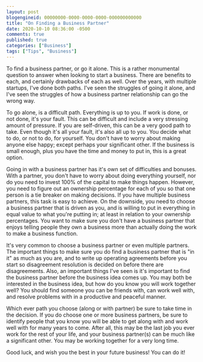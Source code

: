 ```yaml
---
layout: post
blogengineid: 00000000-0000-0000-0000-000000000000
title: "On Finding a Business Partner"
date: 2020-10-10 08:36:00 -0500
comments: true
published: true
categories: ["Business"]
tags: ["Tips", "Business"]
---
```


To find a business partner, or go it alone. This is a rather monumental question to answer when looking to start a business. There are benefits to each, and certainly drawbacks of each as well. Over the years, with multiple startups, I've done both paths. I've seen the struggles of going it alone, and I've seen the struggles of how a business partner relationship can go the wrong way.

To go alone, is a difficult path. Everything is up to you. If work is done, or not done, it's your fault. This can be difficult and include a very stressing amount of pressure. If you are self-driven, this can be a very good path to take. Even though it's all your fault, it's also all up to you. You decide what to do, or not to do, for yourself. You don't have to worry about making anyone else happy; except perhaps your significant other. If the business is small enough, plus you have the time and money to put in, this is a great option.

Going in with a business partner has it's own set of difficulties and bonuses. With a partner, you don't have to worry about doing everything yourself, nor do you need to invest 100% of the capital to make things happen. However, you need to figure out an ownership percentage for each of you so that one person is a tie breaker on making decisions. If you have multiple business partners, this task is easy to achieve. On the downside, you need to choose a business partner that is driven as you, and is willing to put in everything in equal value to what you're putting in; at least in relation to your ownership percentages. You want to make sure you don't have a business partner that enjoys telling people they own a business more than actually doing the work to make a business function.

It's very common to choose a business partner or even multiple partners. The important things to make sure you do find a business partner that is "in it" as much as you are, and to write up operating agreements before you start so disagreement resolution is decided on before there are disagreements. Also, an important things I've seen is it's important to find the business partner before the business idea comes up. You may both be interested in the business idea, but how do you know you will work together well? You should find someone you can be friends with, can work well with, and resolve problems with in a productive and peaceful manner.

Which ever path you choose (along or with partner) be sure to take time in the decision. If you do choose one or more business partners, be sure to identify people that you know you will be able to get along with and work well with for many years to come. After all, this may be the last job you ever work for the rest of your life, and your business partner(s) can be much like a significant other. You may be working together for a very long time.

Good luck, and wish you the best in your future business! You can do it!